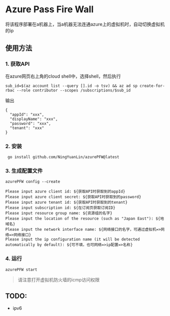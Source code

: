 # Azure Pass Fire Wall
将该程序部署在a机器上，当a机器无法连通azure上的虚拟机时，自动切换虚拟机的ip
## 使用方法
### 1. 获取API
在azure网页右上角的cloud shell中，选择shell，然后执行
```
sub_id=$(az account list --query [].id -o tsv) && az ad sp create-for-rbac --role contributor --scopes /subscriptions/$sub_id
```
输出
```
{
  "appId": "xxx",
  "displayName": "xxx",
  "password": "xxx",
  "tenant": "xxx"
}
```
### 2. 安装
```
 go install github.com/NingYuanLin/azurePFW@latest
```
### 3. 生成配置文件
```
azurePFW config --create
```
```
Please input azure client id: ${获取API时获取到的appId}
Please input azure client secret: ${获取API时获取到的password}
Please input azure tenant id: ${获取API时获取到的tenant}
Please input subscription id: ${在订阅页获取订阅ID}
Please input resource group name: ${资源组的名字}
Please input the location of the resource (such as "Japan East"): ${地域名}
Please input the network interface name: ${网络接口的名字，可通过虚拟机=>网络=>网络接口}
Please input the ip configuration name (it will be detected automatically by default): ${可不填，也可网络=>ip配置=>名称}
```
### 4. 运行
```
azurePFW start
```
> 请注意打开虚拟机防火墙的icmp访问权限
## TODO:
* ipv6